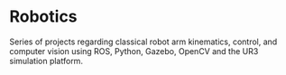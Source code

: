 # Robotics
Series of projects regarding classical robot arm kinematics, control, and computer vision using ROS, Python, Gazebo, OpenCV and the UR3 simulation platform. 
